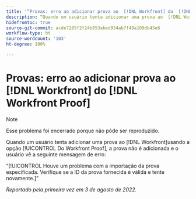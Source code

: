 ```yaml
---
title: '“Provas: erro ao adicionar prova ao  [!DNL Workfront] do  [!DNL Workfront] Proof”'
description: “Quando um usuário tenta adicionar uma prova ao  [!DNL Workfront] usando a opção [!UICONTROL Do Workfront Proof], a prova não é adicionada e o usuário vê uma mensagem de erro.”
hidefromtoc: true
source-git-commit: acde7285f2f24b853abed934ab7f48a109db45e6
workflow-type: ht
source-wordcount: '103'
ht-degree: 100%

---
```



# Provas: erro ao adicionar prova ao [!DNL Workfront] do [!DNL Workfront Proof]

<!-- This issue is on both WF and proof known issue pages -->

>[!NOTE]
>
>Esse problema foi encerrado porque não pôde ser reproduzido.

Quando um usuário tenta adicionar uma prova ao [!DNL Workfront]usando a opção [!UICONTROL Do Workfront Proof], a prova não é adicionada e o usuário vê a seguinte mensagem de erro:

“[!UICONTROL Houve um problema com a importação da prova especificada. Verifique se a ID da prova fornecida é válida e tente novamente.]”

_Reportado pela primeira vez em 3 de agosto de 2022._

